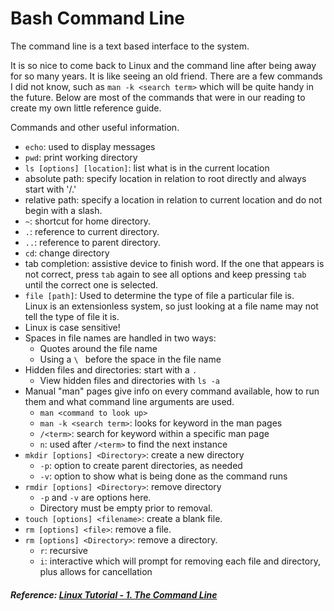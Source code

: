 # Bash Command Line
The command line is a text based interface to the system.

It is so nice to come back to Linux and the command line after being away 
for so many years.  It is like seeing an old friend.  There are a few 
commands I did not know, such as `man -k <search term>` which will be quite 
handy in the future.  Below are most of the commands that were in our 
reading to create my own little reference guide.

Commands and other useful information.
* `echo`: used to display messages
* `pwd`: print working directory
* `ls [options] [location]`: list what is in the current location
* absolute path: specify location in relation to root directly and always 
  start with '/.'
* relative path: specify a location in relation to current location and do 
  not begin with a slash.
* `~`: shortcut for home directory.
* `.`: reference to current directory.
* `..`: reference to parent directory.
* `cd`: change directory
* tab completion: assistive device to finish word.  If the one that appears 
  is not correct, press `tab` again to see all options and keep pressing 
  `tab` until the correct one is selected.
* `file [path]`: Used to determine the type of file a particular file is.  
  Linux is an extensionless system, so just looking at a file name may not 
  tell the type of file it is.
* Linux is case sensitive!
* Spaces in file names are handled in two ways:
  * Quotes around the file name
  * Using a `\ ` before the space in the file name
* Hidden files and directories: start with a `.`
  * View hidden files and directories with `ls -a`
* Manual "man" pages give info on every command available, how to run them 
  and what command line arguments are used.
  * `man <command to look up>`
  * `man -k <search term>`: looks for keyword in the man pages
  * `/<term>`: search for keyword within a specific man page
  * `n`: used after `/<term>` to find the next instance
* `mkdir [options] <Directory>`: create a new directory
  * `-p`: option to create parent directories, as needed
  * `-v`: option to show what is being done as the command runs
* `rmdir [options] <Directory>`: remove directory
  * `-p` and `-v` are options here.
  * Directory must be empty prior to removal.
* `touch [options] <filename>`: create a blank file.
* `rm [options] <file>`: remove a file.
* `rm [options] <Directory>`: remove a directory.
  * `r`: recursive
  * `i`: interactive which will prompt for removing each file and directory, 
    plus allows for cancellation

##### Reference: [Linux Tutorial - 1. The Command Line](https://ryanstutorials.net/linuxtutorial/commandline.php)